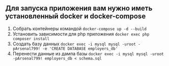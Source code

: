 ## Для запуска приложения вам нужно иметь установленный docker и docker-compose

1) Собрать контейнеры командой ``` docker-compose up -d --build ```
2) Установить зависимости для php приложения ``` docker exec php composer install ```
3) Создать базу данных ``` docker exec -i mysql mysql -uroot -pArsenal799! -e 'CREATE DATABASE employers_db' ``` 
4) Перенести данные из дампа базы ``` docker exec -i mysql mysql -uroot -pArsenal799! employers_db < schema.sql ```
